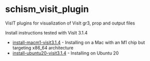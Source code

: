 # schism_visit_plugin
VisIT plugins for visualization of VisIt gr3, prop and output files

Install instructions tested with VisIt 3.1.4
- [install-macm1-visit3.1.4](install-macm1-visit3.1.4.md) - Installing on a Mac with an M1 chip but targeting x86_64 architecture
- [install-ubuntu20-visit3.1.4](install-ubuntu20-visit3.1.4.md) - Installing on Ubuntu 20
